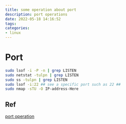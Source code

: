 ```yaml
---
title: some operation about port
description: port operations
date: 2022-05-18 14:16:52
tags:
categories:
- linux
---
```


# Port

```bash
sudo lsof -i -P -n | grep LISTEN
sudo netstat -tulpn | grep LISTEN
sudo ss -tulpn | grep LISTEN
sudo lsof -i:22 ## see a specific port such as 22 ##
sudo nmap -sTU -O IP-address-Here
```


## Ref
[port operation](https://www.cyberciti.biz/faq/unix-linux-check-if-port-is-in-use-command/)
